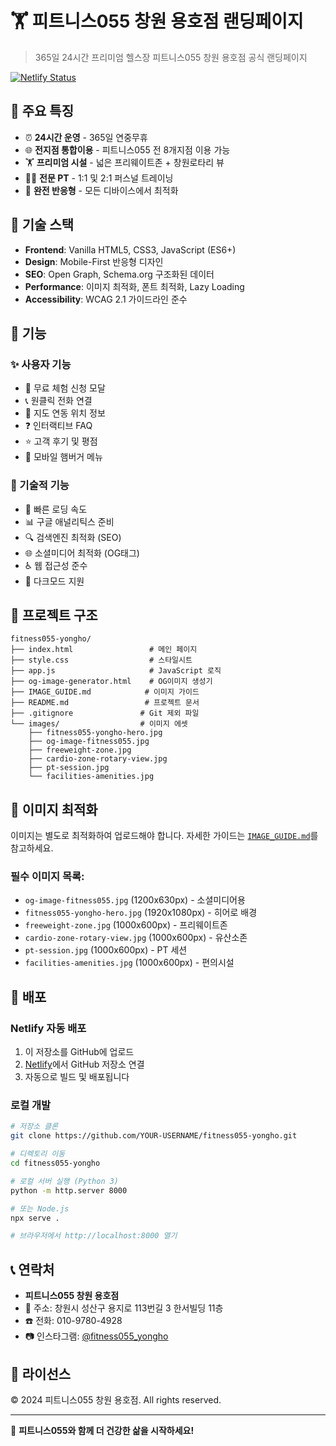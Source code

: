 # 🏋️ 피트니스055 창원 용호점 랜딩페이지

> 365일 24시간 프리미엄 헬스장 피트니스055 창원 용호점 공식 랜딩페이지

[![Netlify Status](https://api.netlify.com/api/v1/badges/YOUR-BADGE-ID/deploy-status)](https://app.netlify.com/sites/fitness055-yongho/deploys)

## 🌟 주요 특징

- ⏰ **24시간 운영** - 365일 연중무휴
- 🌐 **전지점 통합이용** - 피트니스055 전 8개지점 이용 가능  
- 🏋️ **프리미엄 시설** - 넓은 프리웨이트존 + 창원로타리 뷰
- 👨‍💼 **전문 PT** - 1:1 및 2:1 퍼스널 트레이닝
- 📱 **완전 반응형** - 모든 디바이스에서 최적화

## 🚀 기술 스택

- **Frontend**: Vanilla HTML5, CSS3, JavaScript (ES6+)
- **Design**: Mobile-First 반응형 디자인
- **SEO**: Open Graph, Schema.org 구조화된 데이터
- **Performance**: 이미지 최적화, 폰트 최적화, Lazy Loading
- **Accessibility**: WCAG 2.1 가이드라인 준수

## 📱 기능

### ✨ 사용자 기능
- 🎯 무료 체험 신청 모달
- 📞 원클릭 전화 연결
- 📍 지도 연동 위치 정보
- ❓ 인터랙티브 FAQ
- ⭐ 고객 후기 및 평점
- 📱 모바일 햄버거 메뉴

### 🔧 기술적 기능  
- 🚀 빠른 로딩 속도
- 📊 구글 애널리틱스 준비
- 🔍 검색엔진 최적화 (SEO)
- 🌐 소셜미디어 최적화 (OG태그)
- ♿ 웹 접근성 준수
- 🎨 다크모드 지원

## 📂 프로젝트 구조

```
fitness055-yongho/
├── index.html                 # 메인 페이지
├── style.css                  # 스타일시트  
├── app.js                     # JavaScript 로직
├── og-image-generator.html    # OG이미지 생성기
├── IMAGE_GUIDE.md            # 이미지 가이드
├── README.md                 # 프로젝트 문서
├── .gitignore               # Git 제외 파일
└── images/                  # 이미지 에셋
    ├── fitness055-yongho-hero.jpg
    ├── og-image-fitness055.jpg  
    ├── freeweight-zone.jpg
    ├── cardio-zone-rotary-view.jpg
    ├── pt-session.jpg
    └── facilities-amenities.jpg
```

## 🎨 이미지 최적화

이미지는 별도로 최적화하여 업로드해야 합니다. 자세한 가이드는 [`IMAGE_GUIDE.md`](./IMAGE_GUIDE.md)를 참고하세요.

### 필수 이미지 목록:
- `og-image-fitness055.jpg` (1200x630px) - 소셜미디어용
- `fitness055-yongho-hero.jpg` (1920x1080px) - 히어로 배경
- `freeweight-zone.jpg` (1000x600px) - 프리웨이트존
- `cardio-zone-rotary-view.jpg` (1000x600px) - 유산소존
- `pt-session.jpg` (1000x600px) - PT 세션
- `facilities-amenities.jpg` (1000x600px) - 편의시설

## 🚀 배포

### Netlify 자동 배포
1. 이 저장소를 GitHub에 업로드
2. [Netlify](https://netlify.com)에서 GitHub 저장소 연결
3. 자동으로 빌드 및 배포됩니다

### 로컬 개발
```bash
# 저장소 클론
git clone https://github.com/YOUR-USERNAME/fitness055-yongho.git

# 디렉토리 이동  
cd fitness055-yongho

# 로컬 서버 실행 (Python 3)
python -m http.server 8000

# 또는 Node.js
npx serve .

# 브라우저에서 http://localhost:8000 열기
```

## 📞 연락처

- **피트니스055 창원 용호점**
- 📍 주소: 창원시 성산구 용지로 113번길 3 한서빌딩 11층  
- ☎️ 전화: 010-9780-4928
- 📷 인스타그램: [@fitness055_yongho](https://instagram.com/fitness055_yongho)

## 📄 라이선스

© 2024 피트니스055 창원 용호점. All rights reserved.

---

💪 **피트니스055와 함께 더 건강한 삶을 시작하세요!**